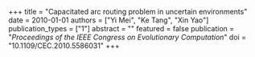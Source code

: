 +++
title = "Capacitated arc routing problem in uncertain environments"
date = 2010-01-01
authors = ["Yi Mei", "Ke Tang", "Xin Yao"]
publication_types = ["1"]
abstract = ""
featured = false
publication = "*Proceedings of the IEEE Congress on Evolutionary Computation*"
doi = "10.1109/CEC.2010.5586031"
+++

